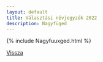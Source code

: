 ```yaml
---
layout: default
title: Választási névjegyzék 2022
description: Nagyfüged
---
```


{% include Nagyfuuxged.html %}

[Vissza](./)